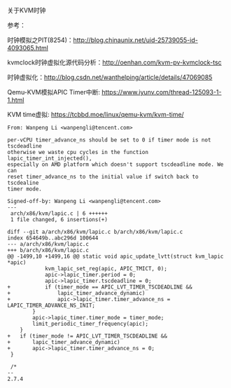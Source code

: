 关于KVM时钟

参考：

时钟模拟之PIT(8254)：http://blog.chinaunix.net/uid-25739055-id-4093065.html

kvmclock时钟虚拟化源代码分析：http://oenhan.com/kvm-pv-kvmclock-tsc

时钟虚拟化：http://blog.csdn.net/wanthelping/article/details/47069085

Qemu-KVM模拟APIC Timer中断: https://www.iyunv.com/thread-125093-1-1.html

KVM time虚拟: https://tcbbd.moe/linux/qemu-kvm/kvm-time/



```
From: Wanpeng Li <wanpengli@tencent.com>

per-vCPU timer_advance_ns should be set to 0 if timer mode is not tscdeadline 
otherwise we waste cpu cycles in the function lapic_timer_int_injected(), 
especially on AMD platform which doesn't support tscdeadline mode. We can 
reset timer_advance_ns to the initial value if switch back to tscdealine 
timer mode.

Signed-off-by: Wanpeng Li <wanpengli@tencent.com>
---
 arch/x86/kvm/lapic.c | 6 ++++++
 1 file changed, 6 insertions(+)

diff --git a/arch/x86/kvm/lapic.c b/arch/x86/kvm/lapic.c
index 654649b..abc296d 100644
--- a/arch/x86/kvm/lapic.c
+++ b/arch/x86/kvm/lapic.c
@@ -1499,10 +1499,16 @@ static void apic_update_lvtt(struct kvm_lapic *apic)
 			kvm_lapic_set_reg(apic, APIC_TMICT, 0);
 			apic->lapic_timer.period = 0;
 			apic->lapic_timer.tscdeadline = 0;
+			if (timer_mode == APIC_LVT_TIMER_TSCDEADLINE &&
+				lapic_timer_advance_dynamic)
+				apic->lapic_timer.timer_advance_ns = LAPIC_TIMER_ADVANCE_NS_INIT;
 		}
 		apic->lapic_timer.timer_mode = timer_mode;
 		limit_periodic_timer_frequency(apic);
 	}
+	if (timer_mode != APIC_LVT_TIMER_TSCDEADLINE &&
+		lapic_timer_advance_dynamic)
+		apic->lapic_timer.timer_advance_ns = 0;
 }
 
 /*
-- 
2.7.4
```




